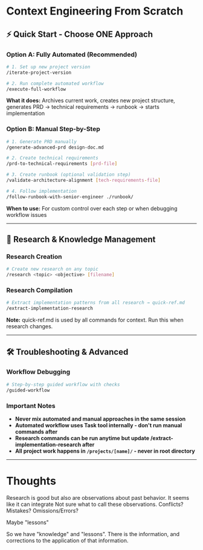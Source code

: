 # Context Engineering From Scratch

## ⚡ Quick Start - Choose ONE Approach

### Option A: Fully Automated (Recommended)
```bash
# 1. Set up new project version
/iterate-project-version

# 2. Run complete automated workflow
/execute-full-workflow
```
**What it does:** Archives current work, creates new project structure, generates PRD → technical requirements → runbook → starts implementation

### Option B: Manual Step-by-Step
```bash
# 1. Generate PRD manually
/generate-advanced-prd design-doc.md

# 2. Create technical requirements
/prd-to-technical-requirements [prd-file]

# 3. Create runbook (optional validation step)
/validate-architecture-alignment [tech-requirements-file]

# 4. Follow implementation
/follow-runbook-with-senior-engineer ./runbook/
```
**When to use:** For custom control over each step or when debugging workflow issues

---

## 🔬 Research & Knowledge Management

### Research Creation
```bash
# Create new research on any topic
/research <topic> <objective> [filename]
```

### Research Compilation
```bash
# Extract implementation patterns from all research → quick-ref.md
/extract-implementation-research
```
**Note:** quick-ref.md is used by all commands for context. Run this when research changes.

---

## 🛠️ Troubleshooting & Advanced

### Workflow Debugging
```bash
# Step-by-step guided workflow with checks
/guided-workflow
```

### Important Notes
- **Never mix automated and manual approaches in the same session**
- **Automated workflow uses Task tool internally - don't run manual commands after**
- **Research commands can be run anytime but update /extract-implementation-research after**
- **All project work happens in `/projects/[name]/` - never in root directory**

---

# Thoughts
Research is good but also are observations about past behavior. It seems like it can integrate 
Not sure what to call these observations. Conflicts? Mistakes? Omissions/Errors?

Maybe "lessons"

So we have "knowledge" and "lessons". There is the information, and corrections to the application of that information.